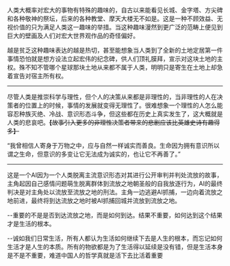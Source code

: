 人类大概率对宏大的事物有特殊的趣味的，自古以来能看见长城、金字塔、方尖碑和各种敬神的祭坛，后来的各种教堂、摩天大楼无不如是。这是一种不顾效益、无视价值的只为满足人类这一趣味的举措。当这种趣味漫然到更广泛的范畴上便见到巨大的壁画及人们对宏大世界观作品的奇怪偏好。

越是贫乏这种趣味表达的越是热切，甚至能想象当人类到了全新的土地定居第一件事情恐怕就是想方设法立起宏伟的纪念碑，供人们顶礼膜拜，宣示对这块土地的主权。殊不知不管哪个星球那块土地从来都不属于人类，明明只是寄生在土地上却急着宣告对宿主所有权。

----

尽管人类是推崇科学与理性，但个人的决策从来都是非理性的，当非理性的人在决策者的位置上的时候，事情的发展就变得无理性了。很难想象一个理性的人怎么能容忍种族灭绝、冷战、意识形态斗争，但这些都在历史上真实发生了，这大概就是人类的悲哀吧。~~【故事引入更多的非理性决策者带来的悲剧应该比英雄史诗有趣得多】~~

“我曾相信人寄身于万物之中，应与自然一样诚实而善良。生命因为拥有意识所以谓之生命，但意识的多变让它无法成为诚实的，也让它不再善了。”

----

这是一个AI因为一个人类脱离主流意识形态对其进行公开审判并判处流放的故事，主角起因自己感情问题萌生脱离群体到流放之地朝圣般的自我放逐行为，AI的最终判决是对主角处以流放至流放之地的刑法。主角一边逃避AI抓捕，一边向着流放之地前进，最终将到达流放之地时被AI抓捕回城并流放到流放之地。

--重要的不是是否到达流放之地，而是如何到达。结果不重要，如何达到这个结果才是生活的根本。

--诚如我们日常生活，所有人都认为生活如何继续下去是人生的根本，而忘记如何生活才是人生的本质。所有的物欲都是为了生活得以延续是没有错，但是生活本身是不是不重要，难道中国人的哲学真就是活下去比活着重要

